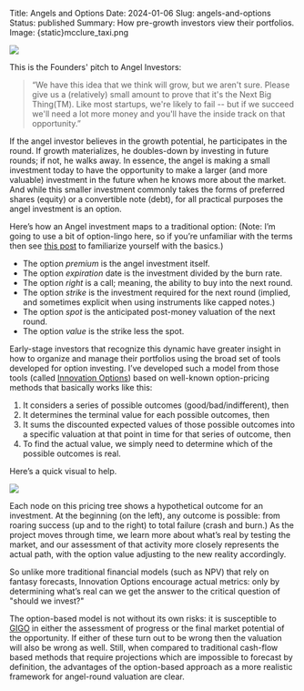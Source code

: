Title: Angels and Options
Date: 2024-01-06
Slug: angels-and-options
Status: published
Summary: How pre-growth investors view their portfolios.
Image: {static}mcclure_taxi.png


![]({static}mcclure_taxi.png)

This is the Founders' pitch to Angel Investors:

>“We have this idea that we think will grow, but we aren't sure.  Please give us a (relatively) small amount to prove that it's the Next Big Thing(TM).  Like most startups, we're likely to fail -- but if we succeed we'll need a lot more money and you'll have the inside track on that opportunity.”

If the angel investor believes in the growth potential, he participates in the round.   If growth materializes, he doubles-down by investing in future rounds; if not, he walks away. In essence, the angel is making a small investment today to have the opportunity to make a larger (and more valuable) investment in the future when he knows more about the market.  And while this smaller investment commonly takes the forms of preferred shares (equity) or a convertible note (debt), for all practical purposes the angel investment is an option.

Here’s how an Angel investment maps to a traditional option: (Note: I’m going to use a bit of option-lingo here, so if you’re unfamiliar with the terms then see [this post](options-explained) to familiarize yourself with the basics.)

*   The option *premium* is the angel investment itself.
*   The option *expiration* date is the investment divided by the burn rate.
*   The option *right* is a call; meaning, the ability to buy into the next round.
*   The option *strike* is the investment required for the next round (implied, and sometimes explicit when using instruments like capped notes.)
*   The option *spot* is the anticipated post-money valuation of the next round.
*   The option *value* is the strike less the spot.


Early-stage investors that recognize this dynamic have greater insight in how to organize and manage their portfolios using the broad set of tools developed for option investing.  I’ve developed such a model from those tools (called [Innovation Options](measuring-learning)) based on well-known option-pricing methods that basically works like this:

1.  It considers a series of possible outcomes (good/bad/indifferent), then
2.  It determines the terminal value for each possible outcomes, then
3.  It sums the discounted expected values of those possible outcomes into a specific valuation at that point in time for that series of outcome, then
4.  To find the actual value, we simply need to determine which of the possible outcomes is real.

Here’s a quick visual to help.

![](https://innovation-options.s3.us-west-1.amazonaws.com/img/1*7BlZvJ7c3sgInYiyNQ_BoA.gif)

Each node on this pricing tree shows a hypothetical outcome for an investment. At the beginning (on the left), any outcome is possible: from roaring success (up and to the right) to total failure (crash and burn.) As the project moves through time, we learn more about what’s real by testing the market, and our assessment of that activity more closely represents the actual path, with the option value adjusting to the new reality accordingly.

So unlike more traditional financial models (such as NPV) that rely on fantasy forecasts, Innovation Options encourage actual metrics: only by determining what’s real can we get the answer to the critical question of "should we invest?"

The option-based model is not without its own risks: it is susceptible to [GIGO](https://en.wikipedia.org/wiki/Garbage_in,_garbage_out) in either the assessment of progress or the final market potential of the opportunity. If either of these turn out to be wrong then the valuation will also be wrong as well. Still, when compared to traditional cash-flow based methods that require projections which are impossible to forecast by definition, the advantages of the option-based approach as a more realistic framework for angel-round valuation are clear.